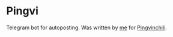 # Pingvi
Telegram bot for autoposting. Was written by [me](t.me/corneizer) for [Pingvinchili](t.me/Pingvinchili).
